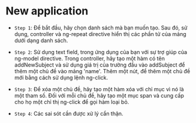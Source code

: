 # New application

- `Step 1`: Để bắt đầu, hãy chọn danh sách mà bạn muốn tạo. Sau đó, sử dụng, controller và ng-repeat directive hiển thị các phần tử của mảng dưới dạng danh sách.

- `Step 2`: Sử dụng text field, trong ứng dụng của bạn với sự trợ giúp của ng-model directive. Trong controller, hãy tạo một hàm có tên addNewSubject và sử dụng giá trị của trường đầu vào addSubject để thêm một chủ đề vào mảng 'name'. Thêm một nút, để thêm một chủ đề mới bằng cách sử dụng lệnh ng-click.

- `Step 3`: Để xóa một chủ đề, hãy tạo một hàm xóa với chỉ mục vì nó là một tham số. Đối với mỗi chủ đề, hãy tạo một mục span và cung cấp cho họ một chỉ thị ng-click để gọi hàm loại bỏ.

- `Step 4`: Các sai sót cần được xử lý cẩn thận.